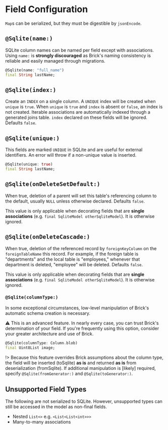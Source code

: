 # Field Configuration

`Map`s can be serialized, but they must be digestible by `jsonEncode`.

## `@Sqlite(name:)`

SQLite column names can be named per field except with associations. Using `name:` is **strongly discouraged** as Brick's naming consistency is reliable and easily managed through migrations.

```dart
@Sqlite(name: "full_name")
final String lastName;
```

## `@Sqlite(index:)`

Create an `INDEX` on a single column. A `UNIQUE` index will be created when `unique` is `true`. When `unique` is `true` and `index` is absent or `false`, an index is not created. Iterable associations are automatically indexed through a generated joins table. `index` declared on these fields will be ignored. Defaults `false`.

## `@Sqlite(unique:)`

This fields are marked `UNIQUE` in SQLite and are useful for external identifiers. An error will throw if a non-unique value is inserted.

```dart
@Sqlite(unique: true)
final String lastName;
```

## `@Sqlite(onDeleteSetDefault:)`

When true, deletion of a parent will set this table's referencing column to the default, usually `NULL` unless otherwise declared. Defaults `false`.

This value is only applicable when decorating fields that are **single associations** (e.g. `final SqliteModel otherSqliteModel`). It is otherwise ignored.

## `@Sqlite(onDeleteCascade:)`

When true, deletion of the referenced record by `foreignKeyColumn` on the `foreignTableName` this record. For example, if the foreign table is "departments" and the local table is "employees," whenever that department is deleted, "employee" will be deleted. Defaults `false`.

This value is only applicable when decorating fields that are **single associations** (e.g. `final SqliteModel otherSqliteModel`). It is otherwise ignored.

### `@Sqlite(columnType:)`

In some exceptional circumstances, low-level manipulation of Brick's automatic schema creation is necessary.

:warning: This is an advanced feature. In nearly every case, you can trust Brick's determination of your field. If you're frequently using this option, consider your greater architecture and use of Brick.

```dart
@Sqlite(columnType: Column.blob)
final Uint8List image;
```

!> Because this feature overrides Brick assumptions about the column type, the field will be inserted (toSqlite) **as is** and returned **as is** from deserialization (fromSqlite). If additional manipulation is [likely] required, specify `@Sqlite(fromGenerator:)` and `@Sqlite(toGenerator:)`.

## Unsupported Field Types

The following are not serialized to SQLite. However, unsupported types can still be accessed in the model as non-final fields.

* Nested `List<>` e.g. `<List<List<int>>>`
* Many-to-many associations
